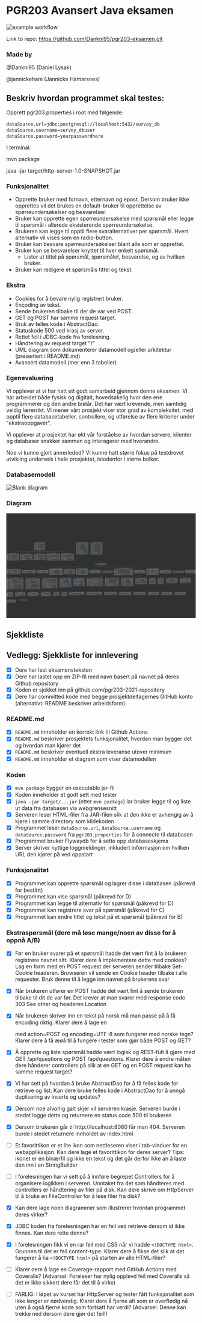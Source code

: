 # PGR203 Avansert Java eksamen
![example workflow](https://github.com/Dankni95/pgr203-eksamen/actions/workflows/maven.yml/badge.svg)

Link to repo: https://github.com/Dankni95/pgr203-eksamen.git

### Made by
@Dankni95 (Daniel Lysak)

@jannickeham (Jannicke Hamarsnes)

## Beskriv hvordan programmet skal testes:
Opprett pgr203.properties i root med følgende:
````
dataSource.url=jdbc:postgresql://localhost:5432/survey_db
dataSource.username=survey_dbuser
dataSource.password=yourpasswordhere
````

I terminal:

mvn package

java -jar target/http-server-1.0-SNAPSHOT.jar


### Funksjonalitet
- Opprette bruker med fornavn, etternavn og epost. Dersom bruker ikke opprettes vil det brukes en default-bruker til opprettelse av spørreundersøkelser og besvarelser.
- Bruker kan opprette egen spørreundersøkelse med spørsmål eller legge til spørsmål i allerede eksisterende spørreundersøkelse.
- Brukeren kan legge til opptil flere svaralternativer per spørsmål. Hvert alternativ vil vises som en radio-button.
- Bruker kan besvare spørreundersøkelser blant alle som er opprettet.
- Bruker kan se besvarelser knyttet til hver enkelt spørsmål.
  - Lister ut tittel på spørsmål, spørsmålet, besvarelse, og av hvilken bruker.
- Bruker kan redigere et spørsmåls tittel og tekst.

### Ekstra
- Cookies for å bevare nylig registrert bruker.
- Encoding av tekst.
- Sende brukeren tilbake til der de var ved POST.
- GET og POST har samme request target.
- Bruk av felles kode i AbstractDao.
- Statuskode 500 ved krasj av server.
- Rettet feil i JDBC-kode fra forelesning.
- Håndtering av request target "/"
- UML diagram som dokumenterer datamodell og/eller arkitektur (presentert i README.md)
- Avansert datamodell (mer enn 3 tabeller)

### Egenevaluering
Vi opplever at vi har hatt ett godt samarbeid gjennom denne eksamen. Vi har arbeidet både fysisk og digitalt, hovedsakelig hvor den ene programmerer og den andre bistår.
Det har vært krevende, men samtidig veldig lærerrikt. Vi mener vårt prosjekt viser stor grad av kompleksitet, med opptil flere databasetabeller, controllere, og utførelse av flere kriterier under "ekstraoppgaver".

Vi opplever at prosjektet har økt vår forståelse av hvordan servere, klienter og databaser snakker sammen og interagerer med hverandre.

Noe vi kunne gjort annerleded? Vi kunne hatt større fokus på testdrevet utvikling underveis i hele prosjektet, istedenfor i større bolker.

### Databasemodell
![Blank diagram](https://user-images.githubusercontent.com/69323014/141691837-01d1c163-3b2c-4851-8286-e73fb9986bfb.png)

### Diagram
![img.png](img.png)

## Sjekkliste

## Vedlegg: Sjekkliste for innlevering

* [x] Dere har lest eksamensteksten
* [x] Dere har lastet opp en ZIP-fil med navn basert på navnet på deres Github repository
* [x] Koden er sjekket inn på github.com/pgr203-2021-repository
* [x] Dere har committed kode med begge prosjektdeltagernes GitHub konto (alternativt: README beskriver arbeidsform)

### README.md

* [x] `README.md` inneholder en korrekt link til Github Actions
* [x] `README.md` beskriver prosjektets funksjonalitet, hvordan man bygger det og hvordan man kjører det
* [x] `README.md` beskriver eventuell ekstra leveranse utover minimum
* [x] `README.md` inneholder et diagram som viser datamodellen

### Koden

* [x] `mvn package` bygger en executable jar-fil
* [x] Koden inneholder et godt sett med tester
* [x] `java -jar target/...jar` (etter `mvn package`) lar bruker legge til og liste ut data fra databasen via webgrensesnitt
* [x] Serveren leser HTML-filer fra JAR-filen slik at den ikke er avhengig av å kjøre i samme directory som kildekoden
* [x] Programmet leser `dataSource.url`, `dataSource.username` og `dataSource.password` fra `pgr203.properties` for å connecte til databasen
* [x] Programmet bruker Flywaydb for å sette opp databaseskjema
* [x] Server skriver nyttige loggmeldinger, inkludert informasjon om hvilken URL den kjører på ved oppstart

### Funksjonalitet

* [x] Programmet kan opprette spørsmål og lagrer disse i databasen (påkrevd for bestått)
* [x] Programmet kan vise spørsmål (påkrevd for D)
* [x] Programmet kan legge til alternativ for spørsmål (påkrevd for D)
* [x] Programmet kan registrere svar på spørsmål (påkrevd for C)
* [x] Programmet kan endre tittel og tekst på et spørsmål (påkrevd for B)

### Ekstraspørsmål (dere må løse mange/noen av disse for å oppnå A/B)

* [x] Før en bruker svarer på et spørsmål hadde det vært fint å la brukeren registrere navnet sitt. Klarer dere å implementere dette med cookies? Lag en form med en POST request der serveren sender tilbake Set-Cookie headeren. Browseren vil sende en Cookie header tilbake i alle requester. Bruk denne til å legge inn navnet på brukerens svar
* [x] Når brukeren utfører en POST hadde det vært fint å sende brukeren tilbake til dit de var før. Det krever at man svarer med response code 303 See other og headeren Location
* [x] Når brukeren skriver inn en tekst på norsk må man passe på å få encoding riktig. Klarer dere å lage en <form> med action=POST og encoding=UTF-8 som fungerer med norske tegn? Klarer dere å få æøå til å fungere i tester som gjør både POST og GET?
* [x] Å opprette og liste spørsmål hadde vært logisk og REST-fult å gjøre med GET /api/questions og POST /api/questions. Klarer dere å endre måten dere hånderer controllers på slik at en GET og en POST request kan ha samme request target?
* [x] Vi har sett på hvordan å bruke AbstractDao for å få felles kode for retrieve og list. Kan dere bruke felles kode i AbstractDao for å unngå duplisering av inserts og updates?
* [x] Dersom noe alvorlig galt skjer vil serveren krasje. Serveren burde i stedet logge dette og returnere en status code 500 til brukeren
* [x] Dersom brukeren går til http://localhost:8080 får man 404. Serveren burde i stedet returnere innholdet av index.html
* [ ] Et favorittikon er et lite ikon som nettleseren viser i tab-vinduer for en webapplikasjon. Kan dere lage et favorittikon for deres server? Tips: ikonet er en binærfil og ikke en tekst og det går derfor ikke an å laste den inn i en StringBuilder
* [ ] I forelesningen har vi sett på å innføre begrepet Controllers for å organisere logikken i serveren. Unntaket fra det som håndteres med controllers er håndtering av filer på disk. Kan dere skrive om HttpServer til å bruke en FileController for å lese filer fra disk?
* [x] Kan dere lage noen diagrammer som illustrerer hvordan programmet deres virker?
* [x] JDBC koden fra forelesningen har en feil ved retrieve dersom id ikke finnes. Kan dere rette denne?
* [x] I forelesningen fikk vi en rar feil med CSS når vi hadde `<!DOCTYPE html>`. Grunnen til det er feil content-type. Klarer dere å fikse det slik at det fungerer å ha `<!DOCTYPE html>` på starten av alle HTML-filer?
* [ ] Klarer dere å lage en Coverage-rapport med GitHub Actions med Coveralls? (Advarsel: Foreleser har nylig opplevd feil med Coveralls så det er ikke sikkert dere får det til å virke)
* [ ] FARLIG: I løpet av kurset har HttpServer og tester fått funksjonalitet som ikke lenger er nødvendig. Klarer dere å fjerne alt som er overflødig nå uten å også fjerne kode som fortsatt har verdi? (Advarsel: Denne kan trekke ned dersom dere gjør det feil!)

 


